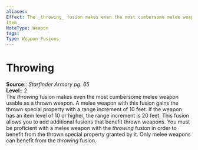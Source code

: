 ```yaml
---
aliases: 
Effect: The _throwing_ fusion makes even the most cumbersome melee weapon usable as a thrown weapon. A melee weapon with this fusion gains the thrown special property with a range increment of 10 feet. If the weapon has an item level of 10 or higher, the range increment is 20 feet. This fusion allows you to add additional fusions that benefit thrown weapons. You must be proficient with a melee weapon with the _throwing_ fusion in order to benefit from the thrown special property granted by it. Only melee weapons can benefit from the _throwing_ fusion.
Item
NoteType: Weapon
tags: 
Type: Weapon Fusions
---
```


# Throwing

**Source**:: _Starfinder Armory pg. 65_  
**Level**:: 2  
The _throwing_ fusion makes even the most cumbersome melee weapon usable as a thrown weapon. A melee weapon with this fusion gains the thrown special property with a range increment of 10 feet. If the weapon has an item level of 10 or higher, the range increment is 20 feet. This fusion allows you to add additional fusions that benefit thrown weapons. You must be proficient with a melee weapon with the _throwing_ fusion in order to benefit from the thrown special property granted by it. Only melee weapons can benefit from the _throwing_ fusion.
